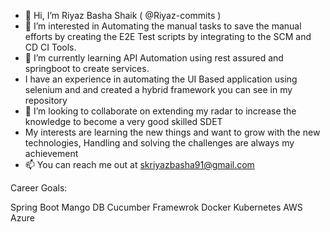 - 👋 Hi, I’m Riyaz Basha Shaik ( @Riyaz-commits )
- 👀 I’m interested in Automating the manual tasks to save the manual efforts by creating the E2E Test scripts by integrating to the SCM and CD CI Tools.
- 🌱 I’m currently learning API Automation using rest assured and springboot to create services.
- I have an experience in automating the UI Based application using selenium and and created a hybrid framework you can see in my repository
- 💞️ I’m looking to collaborate on extending my radar to increase the knowledge to become a very good skilled SDET
- My interests are learning the new things and want to grow with the new technologies, Handling and solving the challenges are always my achievement
- 📫 You can reach me out at skriyazbasha91@gmail.com 

Career Goals:

Spring Boot
Mango DB
Cucumber Framewrok
Docker
Kubernetes
AWS
Azure


